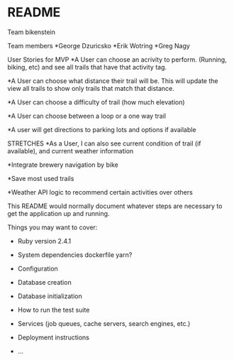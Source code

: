 # README

Team bikenstein

Team members
*George Dzuricsko
*Erik Wotring
*Greg Nagy

User Stories for MVP
*A User can choose an acrivity to perform. (Running, biking, etc) and see all trails that have that activity tag.

*A User can choose what distance their trail will be. This will update the view all trails to show only trails that match that distance.

*A User can choose a difficulty of trail (how much elevation)

*A User can choose between a loop or a one way trail

*A user will get directions to parking lots and options if available

STRETCHES
*As a User, I can also see current condition of trail (if available), and current weather information

*Integrate brewery navigation by bike

*Save most used trails

*Weather API logic to recommend certain activities over others

This README would normally document whatever steps are necessary to get the
application up and running.

Things you may want to cover:

* Ruby version
2.4.1

* System dependencies
dockerfile
yarn?

* Configuration


* Database creation


* Database initialization

* How to run the test suite

* Services (job queues, cache servers, search engines, etc.)

* Deployment instructions

* ...
